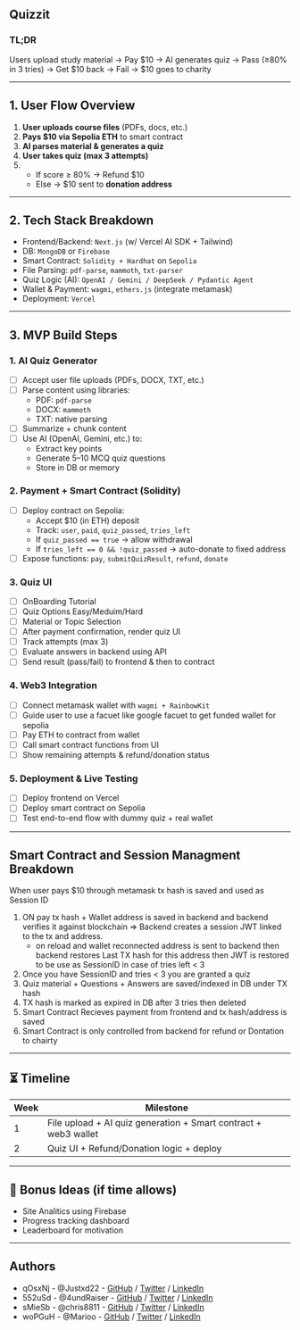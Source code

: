 ## Quizzit

### TL;DR
Users upload study material → Pay $10 → AI generates quiz → Pass (≥80% in 3 tries) → Get $10 back → Fail → $10 goes to charity

---

## 1. **User Flow Overview**
1. **User uploads course files** (PDFs, docs, etc.)
2. **Pays $10 via Sepolia ETH** to smart contract
3. **AI parses material & generates a quiz**
4. **User takes quiz (max 3 attempts)**
5. - If score ≥ 80% → Refund $10  
   - Else → $10 sent to **donation address**

---

## 2. **Tech Stack Breakdown**
- Frontend/Backend:  `Next.js` (w/ Vercel AI SDK + Tailwind)
- DB: `MongoDB` or `Firebase`
- Smart Contract: `Solidity + Hardhat` on `Sepolia`
- File Parsing: `pdf-parse`, `mammoth`, `txt-parser`
- Quiz Logic (AI): `OpenAI / Gemini / DeepSeek / Pydantic Agent`
- Wallet & Payment: `wagmi`, `ethers.js` (integrate metamask)
- Deployment: `Vercel`

---

## 3. **MVP Build Steps**

### 1. AI Quiz Generator
- [ ] Accept user file uploads (PDFs, DOCX, TXT, etc.)
- [ ] Parse content using libraries:
  - PDF: `pdf-parse`
  - DOCX: `mammoth`
  - TXT: native parsing
- [ ] Summarize + chunk content
- [ ] Use AI (OpenAI, Gemini, etc.) to:
  - Extract key points
  - Generate 5–10 MCQ quiz questions
  - Store in DB or memory

### 2. Payment + Smart Contract (Solidity)
- [ ] Deploy contract on Sepolia:
  - Accept $10 (in ETH) deposit
  - Track: `user`, `paid`, `quiz_passed`, `tries_left`
  - If `quiz_passed == true` → allow withdrawal
  - If `tries_left == 0 && !quiz_passed` → auto-donate to fixed address
- [ ] Expose functions: `pay`, `submitQuizResult`, `refund`, `donate`

### 3. Quiz UI
- [ ] OnBoarding Tutorial
- [ ] Quiz Options Easy/Meduim/Hard
- [ ] Material or Topic Selection
- [ ] After payment confirmation, render quiz UI
- [ ] Track attempts (max 3)
- [ ] Evaluate answers in backend using API
- [ ] Send result (pass/fail) to frontend & then to contract

### 4. Web3 Integration
- [ ] Connect metamask wallet with `wagmi + RainbowKit`
- [ ] Guide user to use a facuet like google facuet to get funded wallet for sepolia
- [ ] Pay ETH to contract from wallet
- [ ] Call smart contract functions from UI
- [ ] Show remaining attempts & refund/donation status

### 5. Deployment & Live Testing
- [ ] Deploy frontend on Vercel
- [ ] Deploy smart contract on Sepolia
- [ ] Test end-to-end flow with dummy quiz + real wallet

---

## Smart Contract and Session Managment Breakdown
When user pays $10 through metamask tx hash is saved and used as Session ID
1. ON pay tx hash + Wallet address is saved in backend and backend verifies it against blockchain => Backend creates a session JWT linked to the tx and address.
    - on reload and wallet reconnected address is sent to backend then backend restores Last TX hash for this address then JWT is restored to be use as SessionID in case of tries left < 3
2. Once you have SessionID and tries < 3 you are granted a quiz
3. Quiz material + Questions + Answers are saved/indexed in DB under TX hash
4. TX hash is marked as expired in DB after 3 tries then deleted
5. Smart Contract Recieves payment from frontend and tx hash/address is saved
6. Smart Contract is only controlled from backend for refund or Dontation to chairty

---

## ⏳ Timeline
| Week | Milestone                             |
|------|----------------------------------------|
| 1    | File upload + AI quiz generation + Smart contract + web3 wallet   |
| 2    | Quiz UI + Refund/Donation logic + deploy |

---

## 🚀 Bonus Ideas (if time allows)
- Site Analitics using Firebase
- Progress tracking dashboard
- Leaderboard for motivation

---

## Authors
- qOsxNj - @Justxd22 - [GitHub](https://github.com/Justxd22) / [Twitter](https://twitter.com/_xd222) / [LinkedIn](https://www.linkedin.com/in/noor-amjad-xd)
- 552uSd - @4undRaiser - [GitHub](https://github.com/) / [Twitter](https://twitter.com/) / [LinkedIn](https://www.linkedin.com/in/)
- sMieSb - @chris8811 - [GitHub](https://github.com/) / [Twitter](https://twitter.com/) / [LinkedIn](https://www.linkedin.com/in/)
- woPGuH - @Marioo - [GitHub](https://github.com/) / [Twitter](https://twitter.com/) / [LinkedIn](https://www.linkedin.com/in/)
